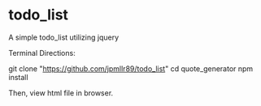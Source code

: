 # todo_list
A simple todo_list utilizing jquery

Terminal Directions:

git clone "https://github.com/jpmllr89/todo_list" 
cd quote_generator 
npm install

Then, view html file in browser.

